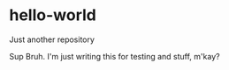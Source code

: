 # hello-world
Just another repository

Sup Bruh.
I'm just writing this for testing and stuff, m'kay?
